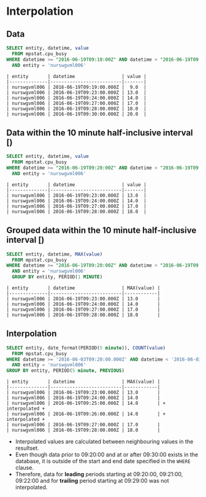 # Interpolation

## Data

```sql
SELECT entity, datetime, value
  FROM mpstat.cpu_busy
WHERE datetime >= "2016-06-19T09:10:00Z" AND datetime < "2016-06-19T09:40:00Z"
  AND entity = 'nurswgvml006'
```

```ls
| entity       | datetime                 | value | 
|--------------|--------------------------|-------| 
| nurswgvml006 | 2016-06-19T09:19:00.000Z |  9.0  | 
| nurswgvml006 | 2016-06-19T09:23:00.000Z | 13.0  | 
| nurswgvml006 | 2016-06-19T09:24:00.000Z | 14.0  | 
| nurswgvml006 | 2016-06-19T09:27:00.000Z | 17.0  | 
| nurswgvml006 | 2016-06-19T09:28:00.000Z | 18.0  | 
| nurswgvml006 | 2016-06-19T09:30:00.000Z | 20.0  | 
```


## Data within the 10 minute half-inclusive interval [)

```sql
SELECT entity, datetime, value
  FROM mpstat.cpu_busy
WHERE datetime >= "2016-06-19T09:20:00Z" AND datetime < "2016-06-19T09:30:00Z"
  AND entity = 'nurswgvml006'
```

```ls
| entity       | datetime                 | value | 
|--------------|--------------------------|-------| 
| nurswgvml006 | 2016-06-19T09:23:00.000Z | 13.0  | 
| nurswgvml006 | 2016-06-19T09:24:00.000Z | 14.0  | 
| nurswgvml006 | 2016-06-19T09:27:00.000Z | 17.0  | 
| nurswgvml006 | 2016-06-19T09:28:00.000Z | 18.0  | 
```

## Grouped data within the 10 minute half-inclusive interval [)

```sql
SELECT entity, datetime, MAX(value)
  FROM mpstat.cpu_busy
WHERE datetime >= "2016-06-19T09:20:00Z" AND datetime < "2016-06-19T09:30:00Z"
  AND entity = 'nurswgvml006'
  GROUP BY entity, PERIOD(1 MINUTE)
```

```ls
| entity       | datetime                 | MAX(value) | 
|--------------|--------------------------|------------| 
| nurswgvml006 | 2016-06-19T09:23:00.000Z | 13.0       | 
| nurswgvml006 | 2016-06-19T09:24:00.000Z | 14.0       | 
| nurswgvml006 | 2016-06-19T09:27:00.000Z | 17.0       | 
| nurswgvml006 | 2016-06-19T09:28:00.000Z | 18.0       | 
```

## Interpolation 

```sql
SELECT entity, date_format(PERIOD(5 minute)), COUNT(value) 
  FROM mpstat.cpu_busy 
WHERE datetime >= '2016-06-03T09:20:00.000Z' AND datetime < '2016-06-03T09:50:00.000Z'
  AND entity = 'nurswgvml006'
GROUP BY entity, PERIOD(5 minute, PREVIOUS)
```

```ls
| entity       | datetime                 | MAX(value) | 
|--------------|--------------------------|------------| 
| nurswgvml006 | 2016-06-19T09:23:00.000Z | 13.0       | 
| nurswgvml006 | 2016-06-19T09:24:00.000Z | 14.0       | 
| nurswgvml006 | 2016-06-19T09:25:00.000Z | 14.0       | + interpolated +
| nurswgvml006 | 2016-06-19T09:26:00.000Z | 14.0       | + interpolated +
| nurswgvml006 | 2016-06-19T09:27:00.000Z | 17.0       | 
| nurswgvml006 | 2016-06-19T09:28:00.000Z | 18.0       | 
```

* Interpolated values are calculated between neighbouring values in the resultset.
* Even though data prior to 09:20:00 and at or after 09:30:00 exists in the database, it is outside of the start and end date specified in the `WHERE` clause.
* Therefore, data for **leading** periods starting at 09:20:00, 09:21:00, 09:22:00 and for **trailing** period starting at 09:29:00 was not interpolated.